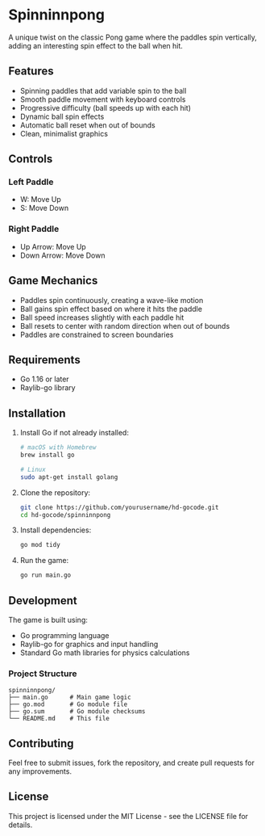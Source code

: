 # Spinninnpong

A unique twist on the classic Pong game where the paddles spin vertically, adding an interesting spin effect to the ball when hit.

## Features

- Spinning paddles that add variable spin to the ball
- Smooth paddle movement with keyboard controls
- Progressive difficulty (ball speeds up with each hit)
- Dynamic ball spin effects
- Automatic ball reset when out of bounds
- Clean, minimalist graphics

## Controls

### Left Paddle
- W: Move Up
- S: Move Down

### Right Paddle
- Up Arrow: Move Up
- Down Arrow: Move Down

## Game Mechanics

- Paddles spin continuously, creating a wave-like motion
- Ball gains spin effect based on where it hits the paddle
- Ball speed increases slightly with each paddle hit
- Ball resets to center with random direction when out of bounds
- Paddles are constrained to screen boundaries

## Requirements

- Go 1.16 or later
- Raylib-go library

## Installation

1. Install Go if not already installed:
   ```bash
   # macOS with Homebrew
   brew install go

   # Linux
   sudo apt-get install golang
   ```

2. Clone the repository:
   ```bash
   git clone https://github.com/yourusername/hd-gocode.git
   cd hd-gocode/spinninnpong
   ```

3. Install dependencies:
   ```bash
   go mod tidy
   ```

4. Run the game:
   ```bash
   go run main.go
   ```

## Development

The game is built using:
- Go programming language
- Raylib-go for graphics and input handling
- Standard Go math libraries for physics calculations

### Project Structure
```
spinninnpong/
├── main.go      # Main game logic
├── go.mod       # Go module file
├── go.sum       # Go module checksums
└── README.md    # This file
```

## Contributing

Feel free to submit issues, fork the repository, and create pull requests for any improvements.

## License

This project is licensed under the MIT License - see the LICENSE file for details. 